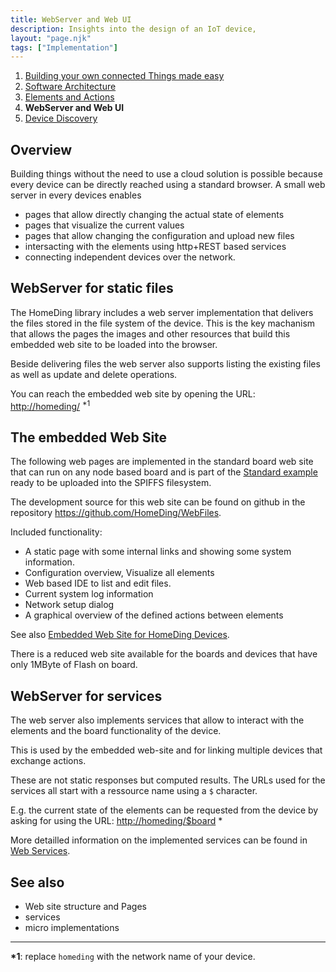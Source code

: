 ```yaml
---
title: WebServer and Web UI
description: Insights into the design of an IoT device,
layout: "page.njk"
tags: ["Implementation"]
---
```


1. [Building your own connected Things made easy](/concepts/paper01.md)
2. [Software Architecture](/concepts/paper02.md)
3. [Elements and Actions](/concepts/paper03.md)
4. **WebServer and Web UI**
5. [Device Discovery](/concepts/paper05.md)


## Overview 

Building things without the need to use a cloud solution is possible because every device can be directly reached using a standard browser.
A small web server in every devices enables

* pages that allow directly changing the actual state of elements
* pages that visualize the current values
* pages that allow changing the configuration and upload new files
* intersacting with the elements using http+REST based services
* connecting independent devices over the network.


## WebServer for static files

The HomeDing library includes a web server implementation that delivers the files stored in the file system of the device.
This is the key machanism that allows the pages the images and other resources that build this embedded web site to be loaded into the browser.

Beside delivering files the web server also supports listing the existing files as well as update and delete operations.

You can reach the embedded web site by opening the URL: <http://homeding/> <sup>\*1</sup>


## The embedded Web Site

The following web pages are implemented in the standard board web site
that can run on any node based board and is part of the [Standard example](/examples/standard.md) ready to be uploaded into the SPIFFS filesystem.

The development source for this web site can be found on github in the repository <https://github.com/HomeDing/WebFiles>.

Included functionality:

* A static page with some internal links and showing some system information.
* Configuration overview, Visualize all elements
* Web based IDE to list and edit files.
* Current system log information
* Network setup dialog
* A graphical overview of the defined actions between elements 

See also
[Embedded Web Site for HomeDing Devices](/dev/website.md).

There is a reduced web site available for the boards and devices that have only 1MByte of Flash on board.


## WebServer for services

The web server also implements services that allow to interact with the elements and the board functionality of the device.

This is used by the embedded web-site and for linking multiple devices that exchange actions.

These are not static responses but computed results. The URLs used for the services all start with a ressource name using a `$` character.

E.g. the current state of the elements can be requested from the device by asking for using the URL: <http://homeding/$board> \*

More detailled information on the implemented services can be found in [Web Services](/dev/webservices.md).


## See also

* Web site structure and Pages
* services
* micro implementations

---

**\*1**: replace `homeding` with the network name of your device.